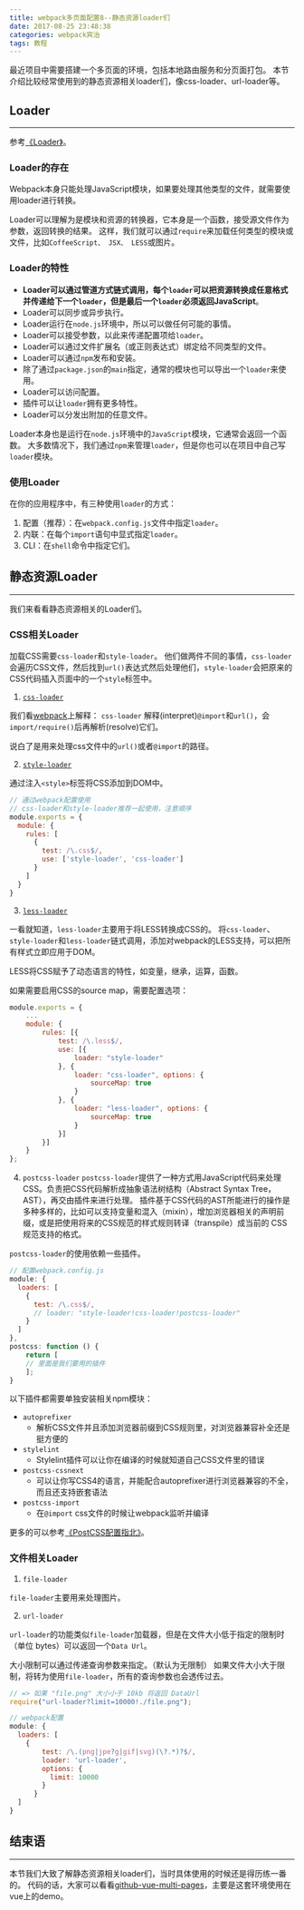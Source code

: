 ```yaml
---
title: webpack多页面配置8--静态资源loader们
date: 2017-08-25 23:48:38
categories: webpack宾治
tags: 教程
---
```

最近项目中需要搭建一个多页面的环境，包括本地路由服务和分页面打包。
本节介绍比较经常使用到的静态资源相关loader们，像css-loader、url-loader等。
<!--more-->

## Loader
---
参考[《Loader》](http://zhaoda.net/webpack-handbook/loader.html)。

### Loader的存在
Webpack本身只能处理JavaScript模块，如果要处理其他类型的文件，就需要使用loader进行转换。

Loader可以理解为是模块和资源的转换器，它本身是一个函数，接受源文件作为参数，返回转换的结果。
这样，我们就可以通过`require`来加载任何类型的模块或文件，比如`CoffeeScript、 JSX、 LESS`或图片。

### Loader的特性
- **Loader可以通过管道方式链式调用，每个`loader`可以把资源转换成任意格式并传递给下一个`loader`，但是最后一个`loader`必须返回JavaScript**。
- Loader可以同步或异步执行。
- Loader运行在`node.js`环境中，所以可以做任何可能的事情。
- Loader可以接受参数，以此来传递配置项给`loader`。
- Loader可以通过文件扩展名（或正则表达式）绑定给不同类型的文件。
- Loader可以通过`npm`发布和安装。
- 除了通过`package.json`的`main`指定，通常的模块也可以导出一个`loader`来使用。
- Loader可以访问配置。
- 插件可以让`loader`拥有更多特性。
- Loader可以分发出附加的任意文件。

Loader本身也是运行在`node.js`环境中的`JavaScript`模块，它通常会返回一个函数。
大多数情况下，我们通过`npm`来管理`loader`，但是你也可以在项目中自己写`loader`模块。

### 使用Loader
在你的应用程序中，有三种使用`loader`的方式：
1. 配置（推荐）：在`webpack.config.js`文件中指定`loader`。
2. 内联：在每个`import`语句中显式指定`loader`。
3. CLI：在`shell`命令中指定它们。

## 静态资源Loader
---
我们来看看静态资源相关的Loader们。

### CSS相关Loader
加载CSS需要`css-loader`和`style-loader`。
他们做两件不同的事情，`css-loader`会遍历CSS文件，然后找到`url()`表达式然后处理他们，`style-loader`会把原来的CSS代码插入页面中的一个`style`标签中。

1. [`css-loader`](https://doc.webpack-china.org/loaders/css-loader/)

我们看[webpack](https://doc.webpack-china.org/loaders/css-loader/)上解释：
`css-loader` 解释(interpret)`@import`和`url()`，会`import/require()`后再解析(resolve)它们。

说白了是用来处理css文件中的`url()`或者`@import`的路径。


2. [`style-loader`](https://doc.webpack-china.org/loaders/style-loader/)

通过注入`<style>`标签将CSS添加到DOM中。

``` js
// 通过webpack配置使用
// css-loader和style-loader推荐一起使用，注意顺序
module.exports = {
  module: {
    rules: [
      {
        test: /\.css$/,
        use: ['style-loader', 'css-loader']
      }
    ]
  }
}
```

3. [`less-loader`](http://www.css88.com/doc/webpack2/loaders/less-loader/)

一看就知道，`less-loader`主要用于将LESS转换成CSS的。
将`css-loader`、`style-loader`和`less-loader`链式调用，添加对webpack的LESS支持，可以把所有样式立即应用于DOM。

LESS将CSS赋予了动态语言的特性，如变量，继承，运算，函数。

如果需要启用CSS的source map，需要配置选项：

``` js
module.exports = {
    ...
    module: {
        rules: [{
            test: /\.less$/,
            use: [{
                loader: "style-loader"
            }, {
                loader: "css-loader", options: {
                    sourceMap: true
                }
            }, {
                loader: "less-loader", options: {
                    sourceMap: true
                }
            }]
        }]
    }
};
```

4. `postcss-loader`
`postcss-loader`提供了一种方式用JavaScript代码来处理CSS。负责把CSS代码解析成抽象语法树结构（Abstract Syntax Tree，AST），再交由插件来进行处理。
插件基于CSS代码的AST所能进行的操作是多种多样的，比如可以支持变量和混入（mixin），增加浏览器相关的声明前缀，或是把使用将来的CSS规范的样式规则转译（transpile）成当前的 CSS 规范支持的格式。

`postcss-loader`的使用依赖一些插件。

``` js
// 配置webpack.config.js
module: {
  loaders: [
    {
      test: /\.css$/,
      // loader: "style-loader!css-loader!postcss-loader"
    }
  ]
},
postcss: function () {
	return [ 
    // 里面是我们要用的插件
	];
}
```

以下插件都需要单独安装相关npm模块：

- `autoprefixer`
  - 解析CSS文件并且添加浏览器前缀到CSS规则里，对浏览器兼容补全还是挺方便的
- `stylelint`
  - Stylelint插件可以让你在编译的时候就知道自己CSS文件里的错误
- `postcss-cssnext`
  - 可以让你写CSS4的语言，并能配合autoprefixer进行浏览器兼容的不全，而且还支持嵌套语法
- `postcss-import`
  - 在`@import` css文件的时候让webpack监听并编译

更多的可以参考[《PostCSS配置指北》](https://github.com/ecmadao/Coding-Guide/blob/master/Notes/CSS/PostCSS%E9%85%8D%E7%BD%AE%E6%8C%87%E5%8C%97.md)。

### 文件相关Loader
1. `file-loader`

`file-loader`主要用来处理图片。

2. `url-loader`

`url-loader`的功能类似`file-loader`加载器，但是在文件大小低于指定的限制时（单位 bytes）可以返回一个`Data Url`。

大小限制可以通过传递查询参数来指定。（默认为无限制）
如果文件大小大于限制，将转为使用`file-loader`，所有的查询参数也会透传过去。

``` js
// => 如果 "file.png" 大小小于 10kb 将返回 DataUrl
require("url-loader?limit=10000!./file.png");

// webpack配置
module: {
  loaders: [
    {
        test: /\.(png|jpe?g|gif|svg)(\?.*)?$/,
        loader: 'url-loader',
        options: {
          limit: 10000
        }
      }
  ]
}
```

## 结束语
---
本节我们大致了解静态资源相关loader们，当时具体使用的时候还是得历练一番的。
代码的话，大家可以看看[github-vue-multi-pages](https://github.com/godbasin/vue-multi-pages)，主要是这套环境使用在vue上的demo。